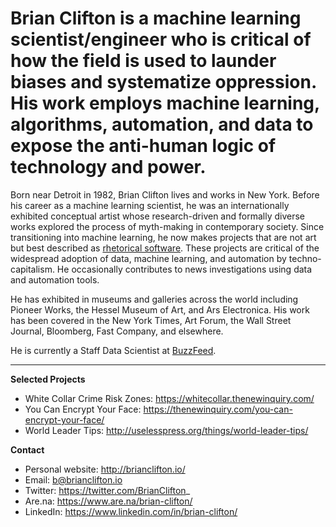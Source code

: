 # Brian Clifton is a machine learning scientist/engineer who is critical of how the field is used to launder biases and systematize oppression. His work employs machine learning, algorithms, automation, and data to expose the anti-human logic of technology and power.

Born near Detroit in 1982, Brian Clifton lives and works in New York. Before his career as a machine learning scientist, he was an internationally exhibited conceptual artist whose research-driven and formally diverse works explored the process of myth-making in contemporary society. Since transitioning into machine learning, he now makes projects that are not art but best described as [rhetorical software](https://thenewinquiry.com/dark-inquiry/). These projects are critical of the widespread adoption of data, machine learning, and automation by techno-capitalism. He occasionally contributes to news investigations using data and automation tools.

He has exhibited in museums and galleries across the world including Pioneer Works, the Hessel Museum of Art, and Ars Electronica. His work has been covered in the New York Times, Art Forum, the Wall Street Journal, Bloomberg, Fast Company, and elsewhere.

He is currently a Staff Data Scientist at [BuzzFeed](https://github.com/buzzfeed).

---

**Selected Projects**

- White Collar Crime Risk Zones: https://whitecollar.thenewinquiry.com/
- You Can Encrypt Your Face: https://thenewinquiry.com/you-can-encrypt-your-face/
- World Leader Tips: http://uselesspress.org/things/world-leader-tips/

**Contact**

- Personal website: http://brianclifton.io/
- Email: b@brianclifton.io
- Twitter: https://twitter.com/BrianClifton_
- Are.na: https://www.are.na/brian-clifton/
- LinkedIn: https://www.linkedin.com/in/brian-clifton/
